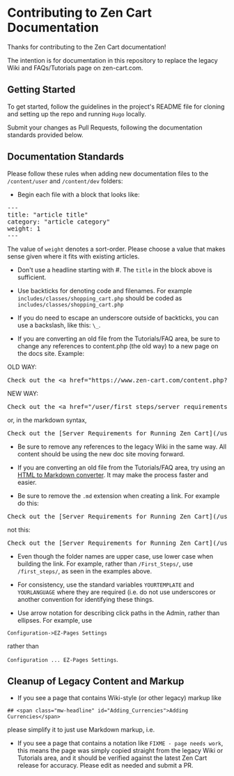 # Contributing to Zen Cart Documentation 

Thanks for contributing to the Zen Cart documentation!  

The intention is for documentation in this repository to replace the 
legacy Wiki and FAQs/Tutorials page on zen-cart.com. 

## Getting Started 
To get started, follow the guidelines in the project's README file 
for cloning and setting up the repo and running `Hugo` locally. 

Submit your changes as Pull Requests, following the documentation standards
provided below.  

## Documentation Standards 

Please follow these rules when adding new documentation files to the `/content/user` and `/content/dev` folders: 

- Begin each file with a block that looks like:
<pre>
---
title: "article title"
category: "article category"
weight: 1
---
</pre>

The value of `weight` denotes a sort-order. Please choose a value that makes sense given where it fits with existing articles.

- Don't use a headline starting with #.  The `title` in the block above is sufficient.

- Use backticks for denoting code and filenames.  For example `includes/classes/shopping_cart.php` should be coded as 
`includes/classes/shopping_cart.php`

- If you do need to escape an underscore outside of backticks, you can use a backslash, like this: `\_`.  

- If you are converting an old file from the Tutorials/FAQ area, be sure to change any references to content.php (the old way) to a new page on the docs site. Example: 

OLD WAY: 
<pre>
Check out the &lt;a href="https://www.zen-cart.com/content.php?48-what-are-the-server-requirements-to-run-zen-cart" target="&#95;blank"&gt;Server Requirements For Running Zen Cart&lt;/a&gt;
</pre>

NEW WAY: 

<pre>
Check out the &lt;a href="/user/first_steps/server_requirements" target="&#95;blank"&gt;Server Requirements For Running Zen Cart&lt;/a&gt;
</pre>

or, in the markdown syntax, 

<pre>
Check out the [Server Requirements for Running Zen Cart](/user/first_steps/server_requirements). 
</pre>


- Be sure to remove any references to the legacy Wiki in the same way. All content should be using the new doc site moving forward.

- If you are converting an old file from the Tutorials/FAQ area, try using an [HTML to Markdown converter](https://www.browserling.com/tools/html-to-markdown).  It may make the process faster and easier. 

- Be sure to remove the `.md` extension when creating a link.  For example do this: 

<pre>
Check out the [Server Requirements for Running Zen Cart](/user/first_steps/server_requirements).  
</pre> 

not this: 

<pre>
Check out the [Server Requirements for Running Zen Cart](/user/first_steps/server_requirements.md).  
</pre> 

- Even though the folder names are upper case, use lower case when building the link.  For example, rather than `/First_Steps/`, use `/first_steps/`, as seen in the examples above.

- For consistency, use the standard variables `YOURTEMPLATE` and `YOURLANGUAGE` where they are required (i.e. do not use underscores or another convention for identifying these things. 

- Use arrow notation for describing click paths in the Admin, rather than ellipses.  For example, use

`Configuration->EZ-Pages Settings` 

rather than 

`Configuration ... EZ-Pages Settings`.

## Cleanup of Legacy Content and Markup  

- If you see a page that contains Wiki-style (or other legacy) markup like 

`## <span class="mw-headline" id="Adding_Currencies">Adding Currencies</span>
`

please simplify it to just use Markdown markup, i.e. 


- If you see a page that contains a notation like `FIXME - page needs work`, this means the page was simply copied straight from the legacy Wiki or Tutorials area, and it should be verified against the latest Zen Cart release for accuracy.  Please edit as needed and submit a PR.



